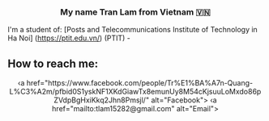 <h3 align="center">My name Tran Lam from Vietnam 🇻🇳 </h3>

I'm a student of: [Posts and Telecommunications Institute of Technology in Ha Noi] (https://ptit.edu.vn/) (PTIT) -
## How to reach me:
<p align="center">
 ‹a href="https://www.facebook.com/people/Tr%E1%BA%A7n-Quang-L%C3%A2m/pfbid0S1yskNF1XKdGiawTx8emunUy8M54cKjsuuLoMxdo86pZVdpBgHxiKkq2Jhn8Pmsjl/" alt="Facebook">
 ‹a href="mailto:tlam15282@gmail.com" alt="Email">
